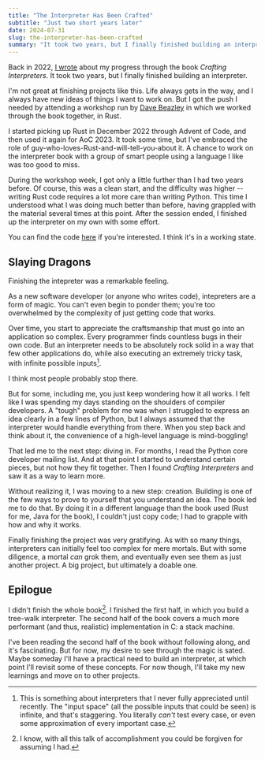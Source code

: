 ```yaml
---
title: "The Interpreter Has Been Crafted"
subtitle: "Just two short years later"
date: 2024-07-31
slug: the-interpreter-has-been-crafted
summary: "It took two years, but I finally finished building an interpreter."
---
```


Back in 2022, [I wrote](http://localhost:1313/feed/2022/06/07/crafting-interpreters/) about my progress through the book *Crafting Interpreters*.
It took two years, but I finally finished building an interpreter.

I'm not great at finishing projects like this.
Life always gets in the way, and I always have new ideas of things I want to work on.
But I got the push I needed by attending a workshop run by [Dave Beazley](http://www.dabeaz.com) in which we worked through the book together, in Rust.

I started picking up Rust in December 2022 through Advent of Code, and then used it again for AoC 2023.
It took some time, but I've embraced the role of guy-who-loves-Rust-and-will-tell-you-about it.
A chance to work on the interpreter book with a group of smart people using a language I like was too good to miss.

During the workshop week, I got only a little further than I had two years before.
Of course, this was a clean start, and the difficulty was higher -- writing Rust code requires a lot more care than writing Python.
This time I understood what I was doing much better than before, having grappled with the material several times at this point.
After the session ended, I finished up the interpreter on my own with some effort.

You can find the code [here](https://github.com/eswan18/loxrs) if you're interested.
I think it's in a working state.

## Slaying Dragons

Finishing the intepreter was a remarkable feeling.

As a new software developer (or anyone who writes code), intepreters are a form of magic.
You can't even begin to ponder them; you're too overwhelmed by the complexity of just getting code that works.

Over time, you start to appreciate the craftsmanship that must go into an application so complex.
Every programmer finds countless bugs in their own code.
But an interpreter needs to be absolutely rock solid in a way that few other applications do, while also executing an extremely tricky task, with infinite possible inputs[^infinite-inputs].

I think most people probably stop there.

But for some, including me, you just keep wondering how it all works.
I felt like I was spending my days standing on the shoulders of compiler developers.
A "tough" problem for me was when I struggled to express an idea clearly in a few lines of Python, but I always assumed that the interpreter would handle everything from there.
When you step back and think about it, the convenience of a high-level language is mind-boggling!

That led me to the next step: diving in.
For months, I read the Python core developer mailing list.
And at that point I started to understand certain pieces, but not how they fit together.
Then I found *Crafting Interpreters* and saw it as a way to learn more.

Without realizing it, I was moving to a new step: creation.
Building is one of the few ways to prove to yourself that you understand an idea.
The book led me to do that.
By doing it in a different language than the book used (Rust for me, Java for the book), I couldn't just copy code; I had to grapple with how and why it works.

Finally finishing the project was very gratifying.
As with so many things, interpreters can initially feel too complex for mere mortals.
But with some diligence, a mortal *can* grok them, and eventually even see them as just another project.
A big project, but ultimately a doable one.

## Epilogue

I didn't finish the whole book[^whole-book].
I finished the first half, in which you build a tree-walk interpreter.
The second half of the book covers a much more performant (and thus, realistic) implementation in C: a stack machine.

I've been reading the second half of the book without following along, and it's fascinating.
But for now, my desire to see through the magic is sated.
Maybe someday I'll have a practical need to build an interpreter, at which point I'll revisit some of these concepts.
For now though, I'll take my new learnings and move on to other projects.


[^infinite-inputs]: This is something about interpreters that I never fully appreciated until recently. The "input space" (all the possible inputs that could be seen) is infinite, and that's staggering. You literally *can't* test every case, or even some approximation of every important case.
[^whole-book]: I know, with all this talk of accomplishment you could be forgiven for assuming I had.